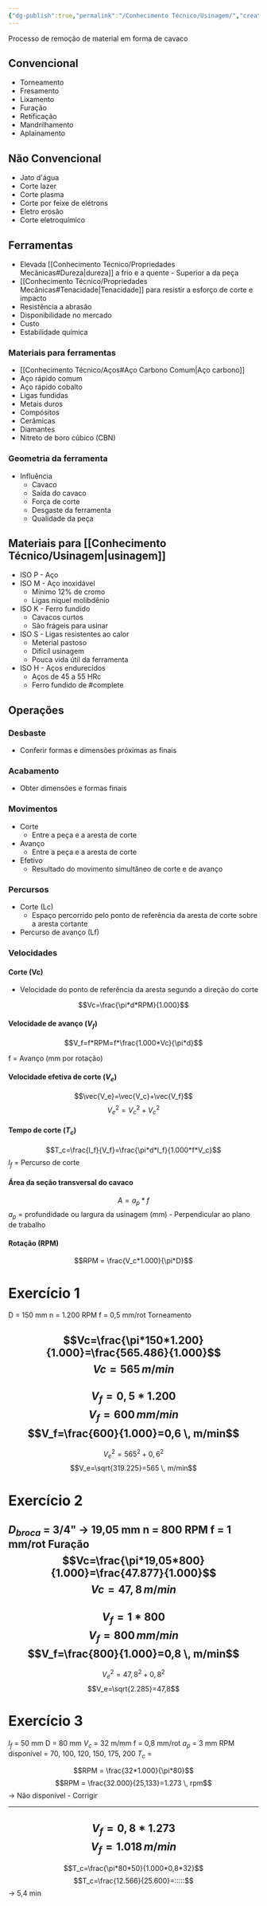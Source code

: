 ```yaml
---
{"dg-publish":true,"permalink":"/Conhecimento Técnico/Usinagem/","created":"","updated":""}
---
```



Processo de remoção de material em forma de cavaco

## Convencional
 - Torneamento
 - Fresamento
 - Lixamento
 - Furação
 - Retificação
 - Mandrilhamento
 - Aplainamento

## Não Convencional
 - Jato d'água
 - Corte lazer
 - Corte plasma
 - Corte por feixe de elétrons
 - Eletro erosão
 - Corte eletroquímico

## Ferramentas
- Elevada [[Conhecimento Técnico/Propriedades Mecânicas#Dureza\|dureza]] a frio e a quente - Superior a da peça
- [[Conhecimento Técnico/Propriedades Mecânicas#Tenacidade\|Tenacidade]] para resistir a esforço de corte e impacto
- Resistência a abrasão
- Disponibilidade no mercado
- Custo
- Estabilidade química

### Materiais para ferramentas
- [[Conhecimento Técnico/Aços#Aço Carbono Comum\|Aço carbono]]
- Aço rápido comum
- Aço rápido cobalto
- Ligas fundidas
- Metais duros
- Compósitos
- Cerâmicas
- Diamantes
- Nitreto de boro cúbico (CBN)

### Geometria da ferramenta
- Influência
	- Cavaco
	- Saída do cavaco
	- Força de corte
	- Desgaste da ferramenta
	- Qualidade da peça 
	
## Materiais para [[Conhecimento Técnico/Usinagem\|usinagem]]
- ISO P - Aço
- ISO M - Aço inoxidável
	- Mínimo 12% de cromo
	- Ligas níquel molibdênio
- ISO K - Ferro fundido
	- Cavacos curtos
	- São frágeis para usinar
- ISO S - Ligas resistentes ao calor
	- Meterial pastoso
	- Dificíl usinagem
	- Pouca vida útil da ferramenta
- ISO H - Aços endurecidos
	- Aços de 45 a 55 HRc
	- Ferro fundido de #complete  
	
## Operações
### Desbaste
  - Conferir formas e dimensões próximas as finais

### Acabamento
  - Obter dimensões e formas finais

### Movimentos
- Corte
	- Entre a peça e a aresta de corte
- Avanço
	- Entre a peça e a aresta de corte
- Efetivo
	- Resultado do movimento simultâneo de corte e de avanço

### Percursos
- Corte (Lc)
	- Espaço percorrido pelo ponto de referência da aresta de corte sobre a aresta cortante
- Percurso de avanço (Lf)

### Velocidades
#### Corte (Vc)
 -  Velocidade do ponto de referência da aresta segundo a direção do corte

$$Vc=\frac{\pi*d*RPM}{1.000}$$

#### Velocidade de avanço ($V_f$)
$$V_f=f*RPM=f*\frac{1.000*Vc}{\pi*d}$$

f = Avanço (mm por rotação)

#### Velocidade efetiva de corte ($V_e$)
$$\vec{V_e}=\vec{V_c}+\vec{V_f}$$
$$V_e^2=V_c^2+V_c^2$$

#### Tempo de corte ($T_c$)
$$T_c=\frac{l_f}{V_f}=\frac{\pi*d*l_f}{1.000*f*V_c}$$
$l_f$ = Percurso de corte

#### Área da seção transversal do cavaco
$$A=a_p*f$$
$a_p$ = profundidade ou largura da usinagem (mm)
	- Perpendicular ao plano de trabalho

#### Rotação (RPM)
$$RPM = \frac{V_c*1.000}{\pi*D}$$

# Exercício 1
D = 150 mm
n = 1.200 RPM
f = 0,5 mm/rot
Torneamento

$$Vc=\frac{\pi*150*1.200}{1.000}=\frac{565.486}{1.000}$$
$$Vc=565 \, m/min$$
---
$$V_f=0,5*1.200$$
$$V_f=600 \, mm/min$$
$$V_f=\frac{600}{1.000}=0,6 \, m/min$$
---
$$V_e^2=565^2+0,6^2$$
$$V_e=\sqrt{319.225}=565 \, m/min$$

# Exercício 2
$D_{broca}$ = 3/4" -> 19,05 mm
n = 800 RPM
f = 1 mm/rot
Furação
$$Vc=\frac{\pi*19,05*800}{1.000}=\frac{47.877}{1.000}$$
$$Vc=47,8 \, m/min$$
---
$$V_f=1*800$$
$$V_f=800 \, mm/min$$
$$V_f=\frac{800}{1.000}=0,8 \, m/min$$
---
$$V_e^2=47,8^2+0,8^2$$
$$V_e=\sqrt{2.285}=47,8$$

# Exercício 3
$l_f$ = 50 mm
D = 80 mm
$V_c$ = 32 m/mm
f = 0,8 mm/rot
$a_p$ = 3 mm
RPM disponível = 70, 100, 120, 150, 175, 200
$T_c$ = 

$$RPM = \frac{32*1.000}{\pi*80}$$
$$RPM = \frac{32.000}{25,133}=1.273 \, rpm$$
-> Não disponível - Corrigir 

---
$$V_f=0,8*1.273$$
$$V_f=1.018 \, m/min$$
---
$$T_c=\frac{\pi*80*50}{1.000*0,8*32}$$
$$T_c=\frac{12.566}{25.600}=:::::$$
-> 5,4 min

